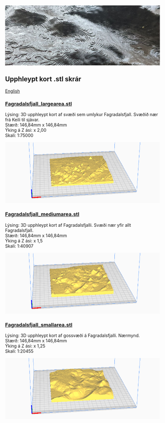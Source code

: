 ![](../images/relief_map_b.jpg)

## Upphleypt kort .stl skrár
[English](README.md)

### [Fagradalsfjall_largearea.stl](Fagradalsfjall_largearea.stl)
Lýsing: 3D upphleypt kort af svæði sem umlykur Fagradalsfjall. Svæðið
nær frá Keili til sjávar.  
Stærð: 146,84mm x 146,84mm  
Ýking á Z ási: x 2,00  
Skali: 1:75000  

[![](../images/Fagradalsfjall_largearea_stl.png)](Fagradalsfjall_largearea.stl)

### [Fagradalsfjall_mediumarea.stl](Fagradalsfjall_mediumarea.stl)
Lýsing: 3D upphleypt kort af Fagradalsfjalli. Svæði nær yfir allt Fagradalsfjall.  
Stærð: 146,84mm x 146,84mm   
Ýking á Z ási: x 1,5  
Skali: 1:40907  

[![](../images/Fagradalsfjall_mediumarea_stl.png)](Fagradalsfjall_mediumarea.stl)

### [Fagradalsfjall_smallarea.stl](Fagradalsfjall_smallarea.stl)
Lýsing: 3D upphleypt kort af gossvæði á Fagradalsfjalli. Nærmynd.    
Stærð: 146,84mm x 146,84mm   
Ýking á Z ási: x 1,25  
Skali: 1:20455  

[![](../images/Fagradalsfjall_smallarea_stl.png)](Fagradalsfjall_smallarea.stl)
